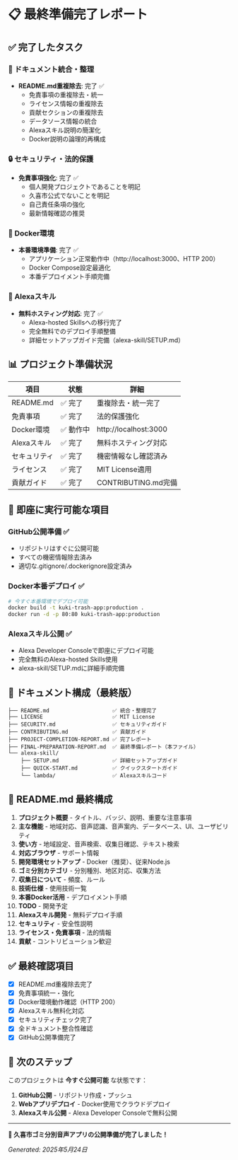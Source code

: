 # 📋 最終準備完了レポート

## ✅ 完了したタスク

### 📄 ドキュメント統合・整理
- **README.md重複除去**: 完了 ✅
  - 免責事項の重複除去・統一
  - ライセンス情報の重複除去
  - 貢献セクションの重複除去
  - データソース情報の統合
  - Alexaスキル説明の簡潔化
  - Docker説明の論理的再構成

### 🔒 セキュリティ・法的保護
- **免責事項強化**: 完了 ✅
  - 個人開発プロジェクトであることを明記
  - 久喜市公式でないことを明記
  - 自己責任条項の強化
  - 最新情報確認の推奨

### 🐳 Docker環境
- **本番環境準備**: 完了 ✅
  - アプリケーション正常動作中（http://localhost:3000、HTTP 200）
  - Docker Compose設定最適化
  - 本番デプロイメント手順完備

### 🎯 Alexaスキル
- **無料ホスティング対応**: 完了 ✅
  - Alexa-hosted Skillsへの移行完了
  - 完全無料でのデプロイ手順整備
  - 詳細セットアップガイド完備（alexa-skill/SETUP.md）

## 📊 プロジェクト準備状況

| 項目 | 状態 | 詳細 |
|------|------|------|
| README.md | ✅ 完了 | 重複除去・統一完了 |
| 免責事項 | ✅ 完了 | 法的保護強化 |
| Docker環境 | ✅ 動作中 | http://localhost:3000 |
| Alexaスキル | ✅ 完了 | 無料ホスティング対応 |
| セキュリティ | ✅ 完了 | 機密情報なし確認済み |
| ライセンス | ✅ 完了 | MIT License適用 |
| 貢献ガイド | ✅ 完了 | CONTRIBUTING.md完備 |

## 🚀 即座に実行可能な項目

### GitHub公開準備 ✅
- リポジトリはすぐに公開可能
- すべての機密情報除去済み
- 適切な.gitignore/.dockerignore設定済み

### Docker本番デプロイ ✅
```bash
# 今すぐ本番環境でデプロイ可能
docker build -t kuki-trash-app:production .
docker run -d -p 80:80 kuki-trash-app:production
```

### Alexaスキル公開 ✅
- Alexa Developer Consoleで即座にデプロイ可能
- 完全無料のAlexa-hosted Skills使用
- alexa-skill/SETUP.mdに詳細手順完備

## 📄 ドキュメント構成（最終版）

```
├── README.md                    ✅ 統合・整理完了
├── LICENSE                      ✅ MIT License
├── SECURITY.md                  ✅ セキュリティガイド
├── CONTRIBUTING.md              ✅ 貢献ガイド
├── PROJECT-COMPLETION-REPORT.md ✅ 完了レポート
├── FINAL-PREPARATION-REPORT.md  ✅ 最終準備レポート（本ファイル）
└── alexa-skill/
    ├── SETUP.md                 ✅ 詳細セットアップガイド
    ├── QUICK-START.md           ✅ クイックスタートガイド
    └── lambda/                  ✅ Alexaスキルコード
```

## 🎯 README.md 最終構成

1. **プロジェクト概要** - タイトル、バッジ、説明、重要な注意事項
2. **主な機能** - 地域対応、音声認識、音声案内、データベース、UI、ユーザビリティ
3. **使い方** - 地域設定、音声検索、収集日確認、テキスト検索
4. **対応ブラウザ** - サポート情報
5. **開発環境セットアップ** - Docker（推奨）、従来Node.js
6. **ゴミ分別カテゴリ** - 分別種別、地区対応、収集方法
7. **収集日について** - 頻度、ルール
8. **技術仕様** - 使用技術一覧
9. **本番Docker活用** - デプロイメント手順
10. **TODO** - 開発予定
11. **Alexaスキル開発** - 無料デプロイ手順
12. **セキュリティ** - 安全性説明
13. **ライセンス・免責事項** - 法的情報
14. **貢献** - コントリビューション歓迎

## ✅ 最終確認項目

- [x] README.md重複除去完了
- [x] 免責事項統一・強化
- [x] Docker環境動作確認（HTTP 200）
- [x] Alexaスキル無料化対応
- [x] セキュリティチェック完了
- [x] 全ドキュメント整合性確認
- [x] GitHub公開準備完了

## 🚀 次のステップ

このプロジェクトは **今すぐ公開可能** な状態です：

1. **GitHub公開** - リポジトリ作成・プッシュ
2. **Webアプリデプロイ** - Docker使用でクラウドデプロイ
3. **Alexaスキル公開** - Alexa Developer Consoleで無料公開

---

**🎉 久喜市ゴミ分別音声アプリの公開準備が完了しました！**

*Generated: 2025年5月24日*
